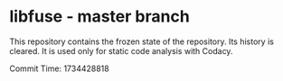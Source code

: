 # libfuse - master branch

This repository contains the frozen state of the repository.
Its history is cleared. It is used only for static code
analysis with Codacy.

Commit Time: 1734428818